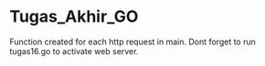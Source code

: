 # Tugas_Akhir_GO


Function created for each http request in main. Dont forget to run tugas16.go to activate web server.

